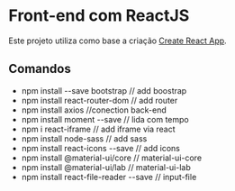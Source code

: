 # Front-end com ReactJS
Este projeto utiliza como base a criação [Create React App](https://github.com/facebook/create-react-app).


## Comandos 

- npm install --save bootstrap // add boostrap
- npm install react-router-dom // add router
- npm install axios //conection back-end
- npm install moment --save // lida com tempo
- npm i react-iframe // add iframe via react
- npm install node-sass // add sass
- npm install react-icons --save // add icons 
- npm install @material-ui/core // material-ui-core
- npm install @material-ui/lab // material-ui-lab
- npm install react-file-reader --save // input-file
